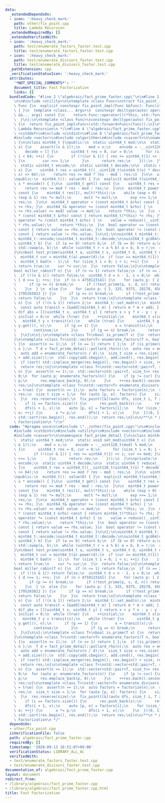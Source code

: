 ```yaml
---
data:
  _extendedDependsOn:
  - icon: ':heavy_check_mark:'
    path: other/fix_point.cpp
    title: Lambda Recursion
  _extendedRequiredBy: []
  _extendedVerifiedWith:
  - icon: ':heavy_check_mark:'
    path: test/enumerate_factors_faster.test.cpp
    title: test/enumerate_factors_faster.test.cpp
  - icon: ':heavy_check_mark:'
    path: test/enumerate_divisors_faster.test.cpp
    title: test/enumerate_divisors_faster.test.cpp
  _pathExtension: cpp
  _verificationStatusIcon: ':heavy_check_mark:'
  attributes:
    '*NOT_SPECIAL_COMMENTS*': ''
    document_title: Fast Factorization
    links: []
  bundledCode: "#line 2 \"algebraic/fact_prime_faster.cpp\"\n\n#line 2 \"other/fix_point.cpp\"\
    \n\n#include <utility>\n\ntemplate <class Func>\nstruct fix_point_impl: private\
    \ Func {\n  explicit constexpr fix_point_impl(Func &&func): Func(std::forward<Func>(func))\
    \ { }\n  template <class... Args>\n  constexpr decltype(auto) operator () (Args\
    \ &&... args) const {\n    return Func::operator()(*this, std::forward<Args>(args)...);\n\
    \  }\n};\n\ntemplate <class Func>\nconstexpr decltype(auto) fix_point(Func &&func)\
    \ {\n  return fix_point_impl<Func>(std::forward<Func>(func));\n}\n\n/**\n * @title\
    \ Lambda Recursion\n */\n#line 4 \"algebraic/fact_prime_faster.cpp\"\n\n#include\
    \ <cstddef>\n#include <cstdint>\n#line 8 \"algebraic/fact_prime_faster.cpp\"\n\
    #include <vector>\n#include <algorithm>\n#include <cassert>\n\nnamespace fact_prime_detail\
    \ {\n\nclass mint64_t {\npublic:\n  static uint64_t mod;\n\n  static void set_mod(uint64_t\
    \ x) {\n    assert((x & 1));\n    mod = x;\n    encode = -__uint128_t(mod) % mod;\n\
    \    decode = [] {\n      uint64_t res = 0, cur = 0;\n      for (size_t i = 0;\
    \ i < 64; ++i) {\n        if (!(cur & 1)) { res += uint64_t(1) << i; cur += mod;\
    \ }\n        cur >>= 1;\n      }\n      return res;\n    }();\n  }\n\nprivate:\n\
    \  static uint64_t encode;\n  static uint64_t decode;\n\n  static uint64_t reduce(__uint128_t\
    \ x) {\n    uint64_t res = uint64_t((__uint128_t(uint64_t(x) * decode) * mod +\
    \ x) >> 64);\n    return res >= mod ? res - mod : res;\n  }\n\n  uint64_t value;\n\
    \npublic:\n  mint64_t(): value(0) { }\n  explicit mint64_t(uint64_t x): value(reduce((__uint128_t)\
    \ x * encode)) { }\n\n  uint64_t get() const {\n    uint64_t res = reduce(value);\n\
    \    return res >= mod ? res - mod : res;\n  }\n\n  mint64_t power(uint64_t exp)\
    \ const {\n    mint64_t res(1), mult(*this);\n    while (exp > 0) {\n      if\
    \ (exp & 1) res *= mult;\n      mult *= mult;\n      exp >>= 1;\n    }\n    return\
    \ res;\n  }\n\n  mint64_t operator + (const mint64_t &rhs) const { return mint64_t(*this)\
    \ += rhs; }\n  mint64_t& operator += (const mint64_t &rhs) { \n    if ((value\
    \ += rhs.value) >= mod) value -= mod;\n    return *this; \n  }\n  mint64_t operator\
    \ * (const mint64_t &rhs) const { return mint64_t(*this) *= rhs; }\n  mint64_t&\
    \ operator *= (const mint64_t &rhs) { \n    value = reduce((__uint128_t) value\
    \ * rhs.value);\n    return *this;\n  }\n  bool operator == (const mint64_t &rhs)\
    \ const { return value == rhs.value; }\n  bool operator != (const mint64_t &rhs)\
    \ const { return value != rhs.value; }\n\n};\n\nuint64_t mint64_t::mod;\nuint64_t\
    \ mint64_t::encode;\nuint64_t mint64_t::decode;\n\nuint64_t gcd64(uint64_t a,\
    \ uint64_t b) {\n  if (a == 0) return b;\n  if (b == 0) return a;\n  if (a < b)\
    \ std::swap(a, b);\n  while (uint64_t r = a % b) a = b, b = r;\n  return b;\n\
    }\n\nbool test_prime(uint64_t a, uint64_t s, uint64_t d, uint64_t n) {\n  mint64_t::set_mod(n);\n\
    \  mint64_t cur = mint64_t(a).power(d);\n  if (cur == mint64_t(1)) return true;\n\
    \  mint64_t bad(n - 1);\n  for (size_t i = 0; i < s; ++i) {\n    if (cur == bad)\
    \ return true;\n    cur *= cur;\n  }\n  return false;\n}\n\ntemplate <class T>\n\
    bool miller_rabin(T n) {\n  if (n <= 1) return false;\n  if (n == 2) return true;\n\
    \  if (!(n & 1)) return false;\n  uint64_t d = n - 1, s = 0;\n  while (!(d & 1))\
    \ { d >>= 1; ++s; }\n  if (n < 4759123141) {\n    for (auto p: { 2, 7, 61 }) {\n\
    \      if (p >= n) break;\n      if (!test_prime(p, s, d, n)) return false;\n\
    \    }\n  } \n  else {\n    for (auto p: { 2, 325, 9375, 28178, 450775, 9780504,\
    \ 1795265022 }) {\n      if (p >= n) break;\n      if (!test_prime(p, s, d, n))\
    \ return false;\n    }\n  }\n  return true;\n}\n\ntemplate <class T>\nT pollard_rho(T\
    \ n) {\n  if (!(n & 1)) return 2;\n  mint64_t::set_mod(n);\n  mint64_t add(1);\n\
    \  const auto transit = [&add](mint64_t m) { return m * m + add; };\n  const auto\
    \ dif_abs = [](uint64_t x, uint64_t y) { return x > y ? x - y : y - x; };\n  uint64_t\
    \ initial = 0;\n  while (true) {\n    ++initial;\n    mint64_t x(initial);\n \
    \   mint64_t y = transit(x);\n    while (true) {\n      uint64_t g = fact_prime_detail::gcd64(dif_abs(x.get(),\
    \ y.get()), n);\n      if (g == 1) {\n        x = transit(x);\n        y = transit(transit(y));\n\
    \        continue;\n      }\n      if (g == n) break;\n      return g;\n    }\n\
    \  }\n}\n\n};\n\ntemplate <class T>\nbool is_prime(T x) {\n  return fact_prime_detail::miller_rabin(x);\n\
    }\n\ntemplate <class T>\nstd::vector<T> enumerate_factors(T n, bool sort = true)\
    \ {\n  assert(n >= 1);\n  if (n == 1) return { };\n  if (is_prime(n)) return {\
    \ n };\n  T d = fact_prime_detail::pollard_rho(n);\n  auto res = enumerate_factors(d);\n\
    \  auto add = enumerate_factors(n / d);\n  size_t size = res.size();\n  res.resize(size\
    \ + add.size());\n  std::copy(add.cbegin(), add.cend(), res.begin() + size);\n\
    \  if (sort) std::inplace_merge(res.begin(), res.begin() + size, res.end());\n\
    \  return res;\n}\n\ntemplate <class T>\nstd::vector<std::pair<T, size_t>> factorize(T\
    \ n) {\n  assert(n >= 1);\n  std::vector<std::pair<T, size_t>> res;\n  T cur =\
    \ 0;\n  for (auto p: enumerate_factors(n)) {\n    if (p != cur) {\n      cur =\
    \ p;\n      res.emplace_back(p, 0);\n    }\n    ++res.back().second;\n  }\n  return\
    \ res;\n}\n\ntemplate <class T>\nstd::vector<T> enumerate_divisors(T n, bool sort\
    \ = true) {\n  assert(n >= 1);\n  auto factors = factorize(n);\n  std::vector<T>\
    \ res;\n  size_t size = 1;\n  for (auto [p, e]: factors) {\n    size *= (e + 1);\n\
    \  }\n  res.reserve(size);\n  fix_point([&](auto dfs, size_t i, T x) -> void {\n\
    \    if (i == factors.size()) {\n      res.push_back(x);\n      return;\n    }\n\
    \    dfs(i + 1, x);\n    auto [p, e] = factors[i];\n    for (size_t j = 1; j <=\
    \ e; ++j) {\n      x *= p;\n      dfs(i + 1, x);\n    }\n  })(0, 1);\n  if (sort)\
    \ std::sort(res.begin(), res.end());\n  return res;\n}\n\n/**\n * @title Fast\
    \ Factorization\n */\n"
  code: "#pragma once\n\n#include \"../other/fix_point.cpp\"\n\n#include <cstddef>\n\
    #include <cstdint>\n#include <utility>\n#include <vector>\n#include <algorithm>\n\
    #include <cassert>\n\nnamespace fact_prime_detail {\n\nclass mint64_t {\npublic:\n\
    \  static uint64_t mod;\n\n  static void set_mod(uint64_t x) {\n    assert((x\
    \ & 1));\n    mod = x;\n    encode = -__uint128_t(mod) % mod;\n    decode = []\
    \ {\n      uint64_t res = 0, cur = 0;\n      for (size_t i = 0; i < 64; ++i) {\n\
    \        if (!(cur & 1)) { res += uint64_t(1) << i; cur += mod; }\n        cur\
    \ >>= 1;\n      }\n      return res;\n    }();\n  }\n\nprivate:\n  static uint64_t\
    \ encode;\n  static uint64_t decode;\n\n  static uint64_t reduce(__uint128_t x)\
    \ {\n    uint64_t res = uint64_t((__uint128_t(uint64_t(x) * decode) * mod + x)\
    \ >> 64);\n    return res >= mod ? res - mod : res;\n  }\n\n  uint64_t value;\n\
    \npublic:\n  mint64_t(): value(0) { }\n  explicit mint64_t(uint64_t x): value(reduce((__uint128_t)\
    \ x * encode)) { }\n\n  uint64_t get() const {\n    uint64_t res = reduce(value);\n\
    \    return res >= mod ? res - mod : res;\n  }\n\n  mint64_t power(uint64_t exp)\
    \ const {\n    mint64_t res(1), mult(*this);\n    while (exp > 0) {\n      if\
    \ (exp & 1) res *= mult;\n      mult *= mult;\n      exp >>= 1;\n    }\n    return\
    \ res;\n  }\n\n  mint64_t operator + (const mint64_t &rhs) const { return mint64_t(*this)\
    \ += rhs; }\n  mint64_t& operator += (const mint64_t &rhs) { \n    if ((value\
    \ += rhs.value) >= mod) value -= mod;\n    return *this; \n  }\n  mint64_t operator\
    \ * (const mint64_t &rhs) const { return mint64_t(*this) *= rhs; }\n  mint64_t&\
    \ operator *= (const mint64_t &rhs) { \n    value = reduce((__uint128_t) value\
    \ * rhs.value);\n    return *this;\n  }\n  bool operator == (const mint64_t &rhs)\
    \ const { return value == rhs.value; }\n  bool operator != (const mint64_t &rhs)\
    \ const { return value != rhs.value; }\n\n};\n\nuint64_t mint64_t::mod;\nuint64_t\
    \ mint64_t::encode;\nuint64_t mint64_t::decode;\n\nuint64_t gcd64(uint64_t a,\
    \ uint64_t b) {\n  if (a == 0) return b;\n  if (b == 0) return a;\n  if (a < b)\
    \ std::swap(a, b);\n  while (uint64_t r = a % b) a = b, b = r;\n  return b;\n\
    }\n\nbool test_prime(uint64_t a, uint64_t s, uint64_t d, uint64_t n) {\n  mint64_t::set_mod(n);\n\
    \  mint64_t cur = mint64_t(a).power(d);\n  if (cur == mint64_t(1)) return true;\n\
    \  mint64_t bad(n - 1);\n  for (size_t i = 0; i < s; ++i) {\n    if (cur == bad)\
    \ return true;\n    cur *= cur;\n  }\n  return false;\n}\n\ntemplate <class T>\n\
    bool miller_rabin(T n) {\n  if (n <= 1) return false;\n  if (n == 2) return true;\n\
    \  if (!(n & 1)) return false;\n  uint64_t d = n - 1, s = 0;\n  while (!(d & 1))\
    \ { d >>= 1; ++s; }\n  if (n < 4759123141) {\n    for (auto p: { 2, 7, 61 }) {\n\
    \      if (p >= n) break;\n      if (!test_prime(p, s, d, n)) return false;\n\
    \    }\n  } \n  else {\n    for (auto p: { 2, 325, 9375, 28178, 450775, 9780504,\
    \ 1795265022 }) {\n      if (p >= n) break;\n      if (!test_prime(p, s, d, n))\
    \ return false;\n    }\n  }\n  return true;\n}\n\ntemplate <class T>\nT pollard_rho(T\
    \ n) {\n  if (!(n & 1)) return 2;\n  mint64_t::set_mod(n);\n  mint64_t add(1);\n\
    \  const auto transit = [&add](mint64_t m) { return m * m + add; };\n  const auto\
    \ dif_abs = [](uint64_t x, uint64_t y) { return x > y ? x - y : y - x; };\n  uint64_t\
    \ initial = 0;\n  while (true) {\n    ++initial;\n    mint64_t x(initial);\n \
    \   mint64_t y = transit(x);\n    while (true) {\n      uint64_t g = fact_prime_detail::gcd64(dif_abs(x.get(),\
    \ y.get()), n);\n      if (g == 1) {\n        x = transit(x);\n        y = transit(transit(y));\n\
    \        continue;\n      }\n      if (g == n) break;\n      return g;\n    }\n\
    \  }\n}\n\n};\n\ntemplate <class T>\nbool is_prime(T x) {\n  return fact_prime_detail::miller_rabin(x);\n\
    }\n\ntemplate <class T>\nstd::vector<T> enumerate_factors(T n, bool sort = true)\
    \ {\n  assert(n >= 1);\n  if (n == 1) return { };\n  if (is_prime(n)) return {\
    \ n };\n  T d = fact_prime_detail::pollard_rho(n);\n  auto res = enumerate_factors(d);\n\
    \  auto add = enumerate_factors(n / d);\n  size_t size = res.size();\n  res.resize(size\
    \ + add.size());\n  std::copy(add.cbegin(), add.cend(), res.begin() + size);\n\
    \  if (sort) std::inplace_merge(res.begin(), res.begin() + size, res.end());\n\
    \  return res;\n}\n\ntemplate <class T>\nstd::vector<std::pair<T, size_t>> factorize(T\
    \ n) {\n  assert(n >= 1);\n  std::vector<std::pair<T, size_t>> res;\n  T cur =\
    \ 0;\n  for (auto p: enumerate_factors(n)) {\n    if (p != cur) {\n      cur =\
    \ p;\n      res.emplace_back(p, 0);\n    }\n    ++res.back().second;\n  }\n  return\
    \ res;\n}\n\ntemplate <class T>\nstd::vector<T> enumerate_divisors(T n, bool sort\
    \ = true) {\n  assert(n >= 1);\n  auto factors = factorize(n);\n  std::vector<T>\
    \ res;\n  size_t size = 1;\n  for (auto [p, e]: factors) {\n    size *= (e + 1);\n\
    \  }\n  res.reserve(size);\n  fix_point([&](auto dfs, size_t i, T x) -> void {\n\
    \    if (i == factors.size()) {\n      res.push_back(x);\n      return;\n    }\n\
    \    dfs(i + 1, x);\n    auto [p, e] = factors[i];\n    for (size_t j = 1; j <=\
    \ e; ++j) {\n      x *= p;\n      dfs(i + 1, x);\n    }\n  })(0, 1);\n  if (sort)\
    \ std::sort(res.begin(), res.end());\n  return res;\n}\n\n/**\n * @title Fast\
    \ Factorization\n */"
  dependsOn:
  - other/fix_point.cpp
  isVerificationFile: false
  path: algebraic/fact_prime_faster.cpp
  requiredBy: []
  timestamp: '2020-09-13 16:51:07+09:00'
  verificationStatus: LIBRARY_ALL_AC
  verifiedWith:
  - test/enumerate_factors_faster.test.cpp
  - test/enumerate_divisors_faster.test.cpp
documentation_of: algebraic/fact_prime_faster.cpp
layout: document
redirect_from:
- /library/algebraic/fact_prime_faster.cpp
- /library/algebraic/fact_prime_faster.cpp.html
title: Fast Factorization
---
```

